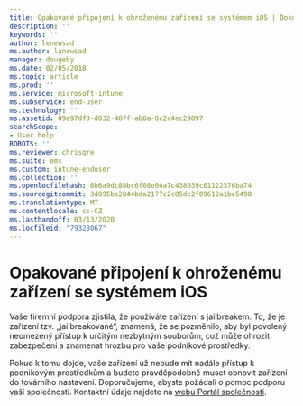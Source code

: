 ```yaml
---
title: Opakované připojení k ohroženému zařízení se systémem iOS | Dokumentace Microsoftu
description: ''
keywords: ''
author: lenewsad
ms.author: lanewsad
manager: dougeby
ms.date: 02/05/2018
ms.topic: article
ms.prod: ''
ms.service: microsoft-intune
ms.subservice: end-user
ms.technology: ''
ms.assetid: 09e97df0-d032-48ff-ab8a-8c2c4ec29897
searchScope:
- User help
ROBOTS: ''
ms.reviewer: chrisgre
ms.suite: ems
ms.custom: intune-enduser
ms.collection: ''
ms.openlocfilehash: 8b6a9dc88bc6f08e04a7c438039c61122376ba74
ms.sourcegitcommit: 3d895be2844bda2177c2c85dc2f09612a1be5490
ms.translationtype: MT
ms.contentlocale: cs-CZ
ms.lasthandoff: 03/13/2020
ms.locfileid: "79328067"
---
```

# <a name="how-to-reconnect-a-compromised-ios-device"></a>Opakované připojení k ohroženému zařízení se systémem iOS

Vaše firemní podpora zjistila, že používáte zařízení s jailbreakem. To, že je zařízení tzv. „jailbreakované“, znamená, že se pozměnilo, aby byl povolený neomezený přístup k určitým nezbytným souborům, což může ohrozit zabezpečení a znamenat hrozbu pro vaše podnikové prostředky. 

Pokud k tomu dojde, vaše zařízení už nebude mít nadále přístup k podnikovým prostředkům a budete pravděpodobně muset obnovit zařízení do továrního nastavení. Doporučujeme, abyste požádali o pomoc podporu vaší společnosti. Kontaktní údaje najdete na [webu Portál společnosti](https://go.microsoft.com/fwlink/?linkid=2010980).
